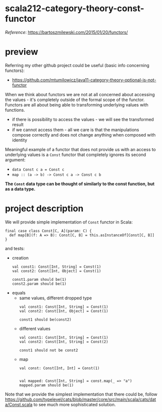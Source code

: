 # scala212-category-theory-const-functor

_Reference_: https://bartoszmilewski.com/2015/01/20/functors/

# preview
Referring my other github project could be useful 
(basic info concerning functors):
* https://github.com/mtumilowicz/java11-category-theory-optional-is-not-functor

When we think about functors we are not at all concerned 
about accessing the values - it's completely outside of 
the formal scope of the functor. Functors are all about
being able to transforming underlying values with functions.

* if there is possibility to access the values - we will
see the transformed result
* if we cannot access them - all we care is that the 
manipulations compose correctly and does not change
anything when composed with identity

Meaningful example of a functor that does not provide us
with an access to underlying values is a `Const` functor
that completely ignores its second argument:

* `data Const c a = Const c`
* `map :: (a -> b) -> Const c a -> Const c b`
    
**The `Const` data type can be thought of similarly to the const function, 
but as a data type.**

# project description
We will provide simple implementation of `Const` functor in Scala:
```
final case class Const[C, A](param: C) {
  def map[B](f: A => B): Const[C, B] = this.asInstanceOf[Const[C, B]]
}
```
and tests:
* creation
    ```
    val const1: Const[Int, String] = Const(1)
    val const2: Const[Int, Object] = Const(1)
    
    const1.param should be(1)
    const2.param should be(1)
    ```
* equals
    * same values, different dropped type
        ```
        val const1: Const[Int, String] = Const(1)
        val const2: Const[Int, Object] = Const(1)
        
        const1 should be(const2)
        ```
    * different values
        ```
        val const1: Const[Int, String] = Const(1)
        val const2: Const[Int, String] = Const(2)
        
        const1 should not be const2
        ```
    * map
        ```
        val const: Const[Int, Int] = Const(1)
        
        
        val mapped: Const[Int, String] = const.map(_ => "a")
        mapped.param should be(1)
        ```

Note that we provide the simplest implementation that there could be,
follow https://github.com/typelevel/cats/blob/master/core/src/main/scala/cats/data/Const.scala
to see much more sophisticated solution.